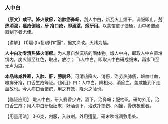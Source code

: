 ### 人中白

**〔原文〕咸平。降火散瘀，治肺瘀鼻衄**，刮人中白，新瓦火上煏干，调服即止。**劳热消渴，瘟疮倒陷，牙**
**疳口疮，即溺垽，煅研用**。以蒙馆童子便桶，山中老僧溺器刮下者尤佳。

【讲解】	(1)煏:(fu复)原作“逼”，据文义改。火烤为蝠。

**人中白功专清热降火消瘀**。为人尿自然沉结的固体物。煅人中白，即取人中白置坩锅内，炭火锻至红色，取出，放凉； 飞人中白，即取人中白研成细末，再水飞至无声为度。

**本品味咸性寒，入肺、肝，膀胱经**。可清热降火、消瘀，治劳热肺痿，衄血吐血，喉痹牙疳，口舌生疮等证。《纲目》曰：人中白，降相火、消瘀血，盖咸能润下走血故也。今人病口舌诸疮，用之有效，降火之验也。

【临证应用】 煅人中白，研入麝香少许，酒下，治鼻衄；配枯矾，研匀外用，治口舌生疮；用人中白研极细末，好酒调下，治跌扑损伤、闪挫，骨伤极重者。

【用量用法】 3-6克，内服，入散剂。外用适量，研末吹或调敷患处。	
